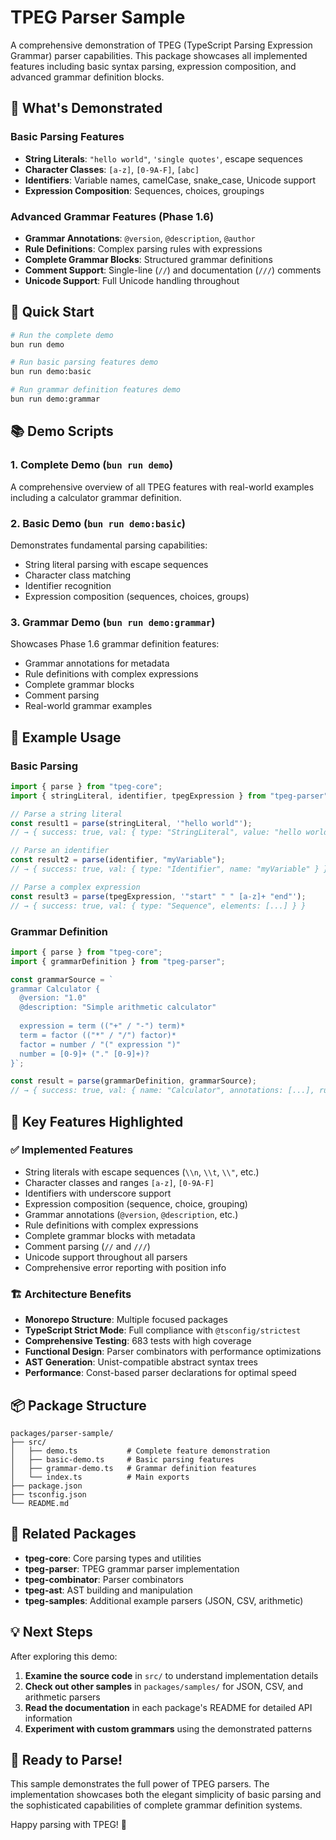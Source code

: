 # TPEG Parser Sample

A comprehensive demonstration of TPEG (TypeScript Parsing Expression Grammar) parser capabilities. This package showcases all implemented features including basic syntax parsing, expression composition, and advanced grammar definition blocks.

## 🎯 What's Demonstrated

### Basic Parsing Features
- **String Literals**: `"hello world"`, `'single quotes'`, escape sequences
- **Character Classes**: `[a-z]`, `[0-9A-F]`, `[abc]`
- **Identifiers**: Variable names, camelCase, snake_case, Unicode support
- **Expression Composition**: Sequences, choices, groupings

### Advanced Grammar Features (Phase 1.6)
- **Grammar Annotations**: `@version`, `@description`, `@author`
- **Rule Definitions**: Complex parsing rules with expressions
- **Complete Grammar Blocks**: Structured grammar definitions
- **Comment Support**: Single-line (`//`) and documentation (`///`) comments
- **Unicode Support**: Full Unicode handling throughout

## 🚀 Quick Start

```bash
# Run the complete demo
bun run demo

# Run basic parsing features demo
bun run demo:basic

# Run grammar definition features demo
bun run demo:grammar
```

## 📚 Demo Scripts

### 1. Complete Demo (`bun run demo`)
A comprehensive overview of all TPEG features with real-world examples including a calculator grammar definition.

### 2. Basic Demo (`bun run demo:basic`)
Demonstrates fundamental parsing capabilities:
- String literal parsing with escape sequences
- Character class matching
- Identifier recognition
- Expression composition (sequences, choices, groups)

### 3. Grammar Demo (`bun run demo:grammar`)
Showcases Phase 1.6 grammar definition features:
- Grammar annotations for metadata
- Rule definitions with complex expressions
- Complete grammar blocks
- Comment parsing
- Real-world grammar examples

## 🔧 Example Usage

### Basic Parsing

```typescript
import { parse } from "tpeg-core";
import { stringLiteral, identifier, tpegExpression } from "tpeg-parser";

// Parse a string literal
const result1 = parse(stringLiteral, '"hello world"');
// → { success: true, val: { type: "StringLiteral", value: "hello world" } }

// Parse an identifier
const result2 = parse(identifier, "myVariable");
// → { success: true, val: { type: "Identifier", name: "myVariable" } }

// Parse a complex expression
const result3 = parse(tpegExpression, '"start" " " [a-z]+ "end"');
// → { success: true, val: { type: "Sequence", elements: [...] } }
```

### Grammar Definition

```typescript
import { parse } from "tpeg-core";
import { grammarDefinition } from "tpeg-parser";

const grammarSource = `
grammar Calculator {
  @version: "1.0"
  @description: "Simple arithmetic calculator"
  
  expression = term (("+" / "-") term)*
  term = factor (("*" / "/") factor)*
  factor = number / "(" expression ")"
  number = [0-9]+ ("." [0-9]+)?
}`;

const result = parse(grammarDefinition, grammarSource);
// → { success: true, val: { name: "Calculator", annotations: [...], rules: [...] } }
```

## 🌟 Key Features Highlighted

### ✅ Implemented Features
- String literals with escape sequences (`\\n`, `\\t`, `\\"`, etc.)
- Character classes and ranges `[a-z]`, `[0-9A-F]`
- Identifiers with underscore support
- Expression composition (sequence, choice, grouping)
- Grammar annotations (`@version`, `@description`, etc.)
- Rule definitions with complex expressions
- Complete grammar blocks with metadata
- Comment parsing (`//` and `///`)
- Unicode support throughout all parsers
- Comprehensive error reporting with position info

### 🏗️ Architecture Benefits
- **Monorepo Structure**: Multiple focused packages
- **TypeScript Strict Mode**: Full compliance with `@tsconfig/strictest`
- **Comprehensive Testing**: 683 tests with high coverage
- **Functional Design**: Parser combinators with performance optimizations
- **AST Generation**: Unist-compatible abstract syntax trees
- **Performance**: Const-based parser declarations for optimal speed

## 📦 Package Structure

```
packages/parser-sample/
├── src/
│   ├── demo.ts           # Complete feature demonstration
│   ├── basic-demo.ts     # Basic parsing features
│   ├── grammar-demo.ts   # Grammar definition features
│   └── index.ts          # Main exports
├── package.json
├── tsconfig.json
└── README.md
```

## 🔗 Related Packages

- **tpeg-core**: Core parsing types and utilities
- **tpeg-parser**: TPEG grammar parser implementation
- **tpeg-combinator**: Parser combinators
- **tpeg-ast**: AST building and manipulation
- **tpeg-samples**: Additional example parsers (JSON, CSV, arithmetic)

## 💡 Next Steps

After exploring this demo:

1. **Examine the source code** in `src/` to understand implementation details
2. **Check out other samples** in `packages/samples/` for JSON, CSV, and arithmetic parsers
3. **Read the documentation** in each package's README for detailed API information
4. **Experiment with custom grammars** using the demonstrated patterns

## 🎉 Ready to Parse!

This sample demonstrates the full power of TPEG parsers. The implementation showcases both the elegant simplicity of basic parsing and the sophisticated capabilities of complete grammar definition systems.

Happy parsing with TPEG! 🚀